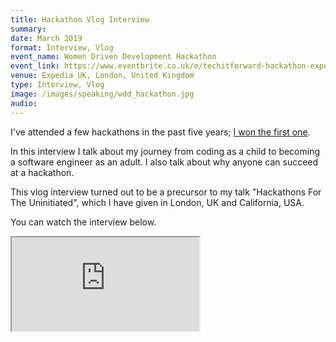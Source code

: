 ```yaml
---
title: Hackathon Vlog Interview
summary: 
date: March 2019
format: Interview, Vlog
event_name: Women Driven Development Hackathon
event_link: https://www.eventbrite.co.uk/e/techitforward-hackathon-expedia-group-tickets-55716697141
venue: Expedia UK, London, United Kingdom
type: Interview, Vlog
image: /images/speaking/wdd_hackathon.jpg
audio: 
---
```


I've attended a few hackathons in the past five years; [I won the first one](https://blog.makersacademy.com/international-womens-day-hackathon-makeithappen-923aba741e58).

In this interview I talk about my journey from coding as a child to becoming a software engineer as an adult.  I also talk about why anyone can succeed at a hackathon.

This vlog interview turned out to be a precursor to my talk "Hackathons For The Uninitiated", which I have given in London, UK and California, USA.

You can watch the interview below.

<div class="embed-responsive embed-responsive-16by9">
  <iframe class="embed-responsive-item" src="https://www.youtube.com/embed/UPZCIKkEoJk" allowfullscreen></iframe>
</div><br/>

